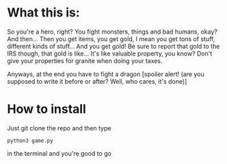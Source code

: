 

# What this is:

So you're a hero, right? You fight monsters, things and bad humans, okay? And then&#x2026; 
Then you get items, you get gold, I mean you get tons of stuff, different kinds of stuff&#x2026;
And you get gold! Be sure to report that gold to the IRS though, that gold is like&#x2026; It's like valuable property, you know? Don't give your properties for granite when doing your taxes.

Anyways, at the end you have to fight a dragon [spoiler alert! (are you supposed to write it before or after? Well, who cares, it's done)]


# How to install

Just git clone the repo and then type

    python3 game.py

in the terminal and you're good to go

